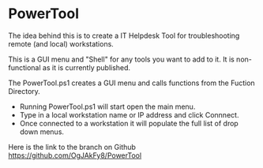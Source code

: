 # PowerTool
The idea behind this is to create a IT Helpdesk Tool for troubleshooting remote (and local) workstations.   

This is a GUI menu and "Shell" for any tools you want to add to it.  It is non-functional as it is currently published.  

The PowerTool.ps1 creates a GUI menu and calls functions from the Fuction Directory.  

* Running PowerTool.ps1 will start open the main menu. 
* Type in a local workstation name or IP address and click Connnect. 
* Once connected to a workstation it will populate the full list of drop down menus. 

Here is the link to the branch on Github
https://github.com/OgJAkFy8/PowerTool  






